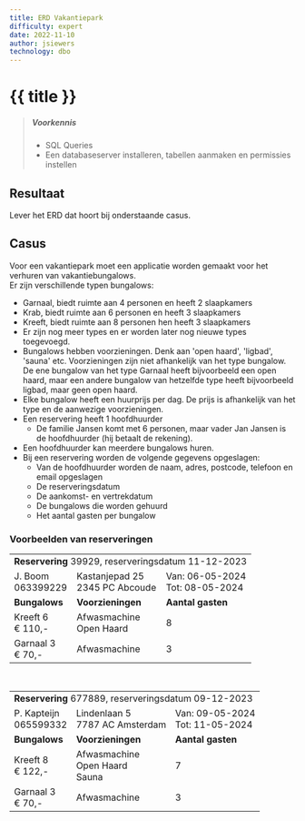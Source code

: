 ```yaml
---
title: ERD Vakantiepark
difficulty: expert
date: 2022-11-10
author: jsiewers
technology: dbo
---
```




# {{ title }}

> ##### Voorkennis
> * SQL Queries
> * Een databaseserver installeren, tabellen aanmaken en permissies instellen


## Resultaat
Lever het ERD dat hoort bij onderstaande casus.

## Casus
Voor een vakantiepark moet een applicatie worden gemaakt voor het verhuren van vakantiebungalows.  
Er zijn verschillende typen bungalows:
* Garnaal, biedt ruimte aan 4 personen en heeft 2 slaapkamers
* Krab, biedt ruimte aan 6 personen en heeft 3 slaapkamers
* Kreeft, biedt ruimte aan 8 personen hen heeft 3 slaapkamers
* Er zijn nog meer types en  er worden later nog nieuwe types toegevoegd.
* Bungalows hebben voorzieningen. Denk aan 'open haard', 'ligbad', 'sauna' etc.
Voorzieningen zijn niet afhankelijk van het type bungalow. De ene bungalow van het type Garnaal heeft bijvoorbeeld een open haard, maar een andere bungalow van hetzelfde type heeft bijvoorbeeld ligbad, maar geen open haard.
* Elke bungalow heeft een huurprijs per dag. De prijs is afhankelijk van het type en de aanwezige voorzieningen.
* Een reservering heeft 1 hoofdhuurder
    * De familie Jansen komt met 6 personen, maar vader Jan Jansen is de hoofdhuurder (hij betaalt de rekening).
* Een hoofdhuurder kan meerdere bungalows huren.
* Bij een reservering worden de volgende gegevens opgeslagen:
    * Van de hoofdhuurder worden de naam, adres, postcode, telefoon en email opgeslagen
    * De reserveringsdatum
    * De aankomst- en vertrekdatum
    * De bungalows die worden gehuurd
    * Het aantal gasten per bungalow

### Voorbeelden van reserveringen

<div class="html">
<table>
    <tr>
        <td colspan=3><b>Reservering</b> 39929, reserveringsdatum 11-12-2023</td>
    </tr>
    <tr>
        <td>J. Boom<br>063399229</td><td>Kastanjepad 25<br>2345 PC Abcoude</td><td>Van: 06-05-2024<br>Tot: 08-05-2024</td>
    </tr>
    <tr>
        <td><b>Bungalows</b></td><td><b>Voorzieningen</b></td><td><b>Aantal gasten</b></td>
    </tr>
     <tr>
        <td>Kreeft 6<br>&euro; 110,-</td><td>Afwasmachine<br>Open Haard</td><td>8</td>
    </tr>
      <tr>
        <td>Garnaal 3<br>&euro; 70,-</td><td>Afwasmachine<br></td><td>3</td>
    </tr>  
</table>
<br>
<table>
    <tr>
        <td colspan=3><b>Reservering</b> 677889, reserveringsdatum 09-12-2023</td>
    </tr>
    <tr>
        <td>P. Kapteijn<br>065599332</td><td>Lindenlaan 5<br>7787 AC Amsterdam</td><td>Van: 09-05-2024<br>Tot: 11-05-2024</td>
    </tr>
    <tr>
        <td><b>Bungalows</b></td><td><b>Voorzieningen</b></td><td><b>Aantal gasten</b></td>
    </tr>
     <tr>
        <td>Kreeft 8<br>&euro; 122,-</td><td>Afwasmachine<br>Open Haard<br>Sauna</td><td>7</td>
    </tr>
      <tr>
        <td>Garnaal 3<br>&euro; 70,-</td><td>Afwasmachine<br></td><td>3</td>
    </tr>  
</table>
</div>
